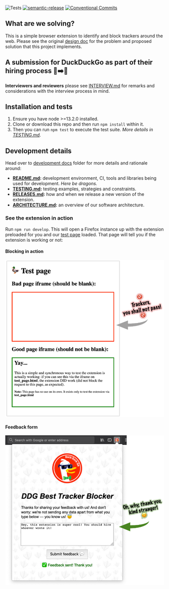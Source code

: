 ![Tests](https://github.com/lfilho/ddg-test-project/workflows/Tests/badge.svg)
[![semantic-release](https://img.shields.io/badge/%20%20%F0%9F%93%A6%F0%9F%9A%80-semantic--release-e10079.svg)](https://github.com/semantic-release/semantic-release)
[![Conventional Commits](https://img.shields.io/badge/Conventional%20Commits-1.0.0-yellow.svg)](https://conventionalcommits.org)

## What are we solving?

This is a simple browser extension to identify and block trackers around the web.
Please see the original [design doc](/docs/design/) for the problem and proposed solution that this project implements.

## A submission for DuckDuckGo as part of their hiring process 🐣➡️🦆

**Interviewers and reviewers** please see [INTERVIEW.md](/docs/INTERVIEW.md) for remarks and considerations with the interview process in mind.

## Installation and tests

1. Ensure you have node >=13.2.0 installed.
2. Clone or download this repo and then run `npm install` within it.
3. Then you can run `npm test` to execute the test suite. _More details in [TESTING.md](/docs/development/TESTING.md)_.

## Development details

Head over to [development docs](/docs/development/) folder for more details and rationale around:

- **[README.md](/docs/development/):** development environment, CI, tools and libraries being used for development. _Here be dragons._
- **[TESTING.md](/docs/development/TESTING.md):** testing examples, strategies and constraints.
- **[RELEASES.md](/docs/development/RELEASES.md):** how and when we release a new version of the extension.
- **[ARCHITECTURE.md](/docs/development/ARCHITECTURE.md):** an overview of our software architecture.

### See the extension in action

Run `npm run develop`. This will open a Firefox instance up with the extension preloaded for you and our [test page](/__tests__/shared/test_page.html) loaded. That page will tell you if the extension is working or not:

#### Blocking in action

![](/docs/images/extension_in_action_example.png)

#### Feedback form

![](/docs/images/feedback_form_in_action_example.png)
